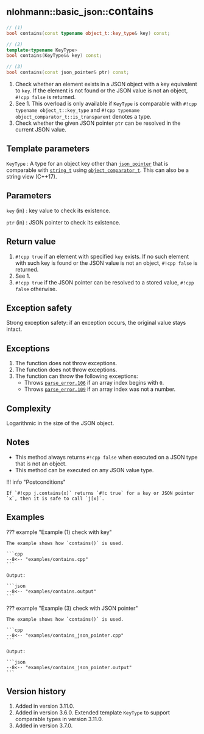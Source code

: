 # <small>nlohmann::basic_json::</small>contains

```cpp
// (1)
bool contains(const typename object_t::key_type& key) const;

// (2)
template<typename KeyType>
bool contains(KeyType&& key) const;

// (3)
bool contains(const json_pointer& ptr) const;
```

1. Check whether an element exists in a JSON object with a key equivalent to `key`. If the element is not found or the 
   JSON value is not an object, `#!cpp false` is returned.
2. See 1. This overload is only available if `KeyType` is comparable with `#!cpp typename object_t::key_type` and
   `#!cpp typename object_comparator_t::is_transparent` denotes a type.
3. Check whether the given JSON pointer `ptr` can be resolved in the current JSON value.

## Template parameters

`KeyType`
:   A type for an object key other than [`json_pointer`](../json_pointer/index.md) that is comparable with
    [`string_t`](string_t.md) using  [`object_comparator_t`](object_comparator_t.md).
    This can also be a string view (C++17).

## Parameters

`key` (in)
:   key value to check its existence.

`ptr` (in)
:   JSON pointer to check its existence.

## Return value

1. `#!cpp true` if an element with specified `key` exists. If no such element with such key is found or the JSON value
   is not an object, `#!cpp false` is returned.
2. See 1.
3. `#!cpp true` if the JSON pointer can be resolved to a stored value, `#!cpp false` otherwise.

## Exception safety

Strong exception safety: if an exception occurs, the original value stays intact.

## Exceptions

1. The function does not throw exceptions.
2. The function does not throw exceptions.
3. The function can throw the following exceptions:
    - Throws [`parse_error.106`](../../home/exceptions.md#jsonexceptionparse_error106) if an array index begins with
      `0`.
    - Throws [`parse_error.109`](../../home/exceptions.md#jsonexceptionparse_error109) if an array index was not a
      number.

## Complexity

Logarithmic in the size of the JSON object.

## Notes

- This method always returns `#!cpp false` when executed on a JSON type that is not an object.
- This method can be executed on any JSON value type.

!!! info "Postconditions"

    If `#!cpp j.contains(x)` returns `#!c true` for a key or JSON pointer `x`, then it is safe to call `j[x]`.

## Examples

??? example "Example (1) check with key"

    The example shows how `contains()` is used.
    
    ```cpp
    --8<-- "examples/contains.cpp"
    ```
    
    Output:
    
    ```json
    --8<-- "examples/contains.output"
    ```

??? example "Example (3) check with JSON pointer"

    The example shows how `contains()` is used.
    
    ```cpp
    --8<-- "examples/contains_json_pointer.cpp"
    ```
    
    Output:
    
    ```json
    --8<-- "examples/contains_json_pointer.output"
    ```

## Version history

1. Added in version 3.11.0.
2. Added in version 3.6.0. Extended template `KeyType` to support comparable types in version 3.11.0.
3. Added in version 3.7.0.
